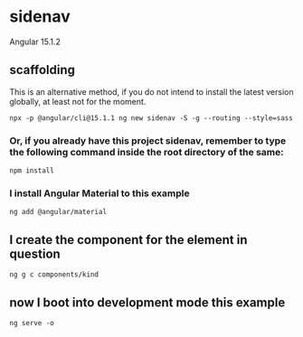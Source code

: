 # sidenav

Angular 15.1.2

## scaffolding

This is an alternative method, if you do not intend to install the latest version globally, at least not for the moment.

```shell
npx -p @angular/cli@15.1.1 ng new sidenav -S -g --routing --style=sass
```

### Or, if you already have this project sidenav, remember to type the following command inside the root directory of the same:

```shell
npm install
```

### I install Angular Material to this example

```shell
ng add @angular/material
```

## I create the component for the element in question

```shell
ng g c components/kind
```

## now I boot into development mode this example

```shell
ng serve -o
```
